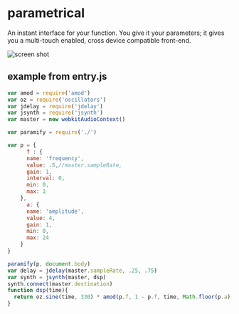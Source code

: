 # parametrical 

An instant interface for your function. You give it your parameters; it gives you a multi-touch enabled, cross device compatible front-end.

![screen shot](parametrical_sceen.png)

## example from entry.js

```js
var amod = require('amod')
var oz = require('oscillators')
var jdelay = require('jdelay')
var jsynth = require('jsynth')
var master = new webkitAudioContext()

var paramify = require('./')

var p = {
      f : {
      name: 'frequency',
      value: .5,//master.sampleRate,
      gain: 1,
      interval: 0,
      min: 0,
      max: 1
    },
      a: {
      name: 'amplitude',
      value: 4,
      gain: 1,
      min: 0,
      max: 24
    }
}

paramify(p, document.body)
var delay = jdelay(master.sampleRate, .25, .75)
var synth = jsynth(master, dsp)
synth.connect(master.destination)
function dsp(time){
  return oz.sine(time, 330) * amod(p.f, 1 - p.f, time, Math.floor(p.a))
}
```
